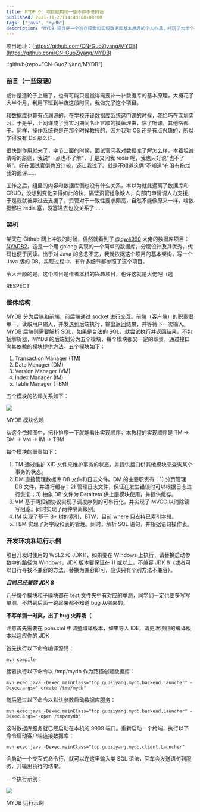 ```yaml
---
title: MYDB 0. 项目结构和一些不得不说的话
published: 2021-11-27T14:43:00+08:00
tags: ["java", "mydb"]
description: "MYDB 项目是一个旨在探索和实现数据库基本原理的个人作品，经历了大半个月的努力，在闲暇时间逐步完成。我在学校学习数据库系统的过程中，积累了一些基础知识，尽管在实习期间更多是借机“摸鱼”。在面试时的坦诚回答虽未造成太大影响，但也促使他重新审视数据库的知识，决定主动学习和实践，从而推动了这个项目的诞生。"
---
```

项目地址：[https://github.com/CN-GuoZiyang/MYDB](https://github.com/CN-GuoZiyang/MYDB)

::github{repo="CN-GuoZiyang/MYDB"}

### 前言（一些废话）

或许是造轮子上瘾了，也有可能只是觉得需要补一补数据库的基本原理，大概花了大半个月，利用下班到半夜这段时间，我做完了这个项目。

和数据库也算有点渊源的，在学校开设数据库系统这门课的时候，我恰巧在深圳实习。于是乎，上网课成了我实习期间名正言顺的摸鱼理由，除了听课，其他啥都干。同样，操作系统也是在那个时候教授的，因为我对 OS 还是有点兴趣的，所以学得没有 DB 那么烂。

很快副作用就来了，字节二面的时候，面试官问我对数据库了解怎么样，本着坦诚清晰的原则，我说“一点也不了解”，于是又问我 redis 呢，我也只好说“也不了解”。好在面试官倒也没计较，还让我过了。就是不知道这俩“不知道”有没有拖烂我的面评……

工作之后，组里的内容和数据库倒也没有什么关系，本以为就此远离了数据库和 CRUD，没想到变化来得如此的快，隔壁资管组急缺人，向部门申请调人力支援，于是我就被弄过去支援了。资管对于一致性要求颇高，自然不能像原来一样，啥数据都往 redis 塞，没塞进去也没关系了……

### 契机

某天在 Github 网上冲浪的时候，偶然就看到了 [@qw4990](https://github.com/qw4990) 大佬的数据库项目：[NYADB2](https://github.com/qw4990/NYADB2)。这是一个用 golang 实现的一个简单的数据库，分层设计及其优秀，代码也便于阅读。出于对 Java 的念念不忘，我就依据这个项目的基本架构，写一个 Java 版的 DB，实现过程中，有许多细节都参照了这个项目。

令人汗颜的是，这个项目是作者本科的兴趣项目，也许这就是大佬吧（逃

RESPECT

### 整体结构

MYDB 分为后端和前端，前后端通过 socket 进行交互。前端（客户端）的职责很单一，读取用户输入，并发送到后端执行，输出返回结果，并等待下一次输入。MYDB 后端则需要解析 SQL，如果是合法的 SQL，就尝试执行并返回结果。不包括解析器，MYDB 的后端划分为五个模块，每个模块都又一定的职责，通过接口向其依赖的模块提供方法。五个模块如下：

1.  Transaction Manager (TM)
2.  Data Manager (DM)
3.  Version Manager (VM)
4.  Index Manager (IM)
5.  Table Manager (TBM)

五个模块的依赖关系如下：

![](https://blog-img.shinya.click/2025/b536d4e4ea0ec97d629d82ffde917c54.jpg)

MYDB 模块依赖

从这个依赖图中，拓扑排序一下就能看出实现顺序。本教程的实现顺序是 TM -> DM -> VM -> IM -> TBM

每个模块的职责如下：

1.  TM 通过维护 XID 文件来维护事务的状态，并提供接口供其他模块来查询某个事务的状态。
2.  DM 直接管理数据库 DB 文件和日志文件。DM 的主要职责有：1) 分页管理 DB 文件，并进行缓存；2) 管理日志文件，保证在发生错误时可以根据日志进行恢复；3) 抽象 DB 文件为 DataItem 供上层模块使用，并提供缓存。
3.  VM 基于两段锁协议实现了调度序列的可串行化，并实现了 MVCC 以消除读写阻塞。同时实现了两种隔离级别。
4.  IM 实现了基于 B+ 树的索引，BTW，目前 where 只支持已索引字段。
5.  TBM 实现了对字段和表的管理。同时，解析 SQL 语句，并根据语句操作表。

### 开发环境和运行示例

项目开发时使用的 WSL2 和 JDK11，如果要在 Windows 上执行，请替换启动参数中的路径为 Windows，JDK 版本要保证在 11 或以上，不兼容 JDK 8（或者可以自行寻找不兼容的方法，替换为兼容即可，应该只有个别方法不兼容）。

**_目前已经兼容 JDK 8_**

几乎每个模块和子模块都在 test 文件夹中有对应的单测，同学们一定也要多写写单测，不然到后面一跑起来都不知道 bug 从哪来的。

**不写单测一时爽，出了 bug 火葬场（**

注意首先需要在 pom.xml 中调整编译版本，如果导入 IDE，请更改项目的编译版本以适应你的 JDK

首先执行以下命令编译源码：

```shell
mvn compile
```

接着执行以下命令以 /tmp/mydb 作为路径创建数据库：

```shell
mvn exec:java -Dexec.mainClass="top.guoziyang.mydb.backend.Launcher" -Dexec.args="-create /tmp/mydb"
```

随后通过以下命令以默认参数启动数据库服务：

```shell
mvn exec:java -Dexec.mainClass="top.guoziyang.mydb.backend.Launcher" -Dexec.args="-open /tmp/mydb"
```

这时数据库服务就已经启动在本机的 9999 端口。重新启动一个终端，执行以下命令启动客户端连接数据库：

```shell
mvn exec:java -Dexec.mainClass="top.guoziyang.mydb.client.Launcher"
```

会启动一个交互式命令行，就可以在这里输入类 SQL 语法，回车会发送语句到服务，并输出执行的结果。

一个执行示例：

![](https://blog-img.shinya.click/2025/e0ab6dcbb970d6435a5d5be24f085de8.jpg)

MYDB 运行示例